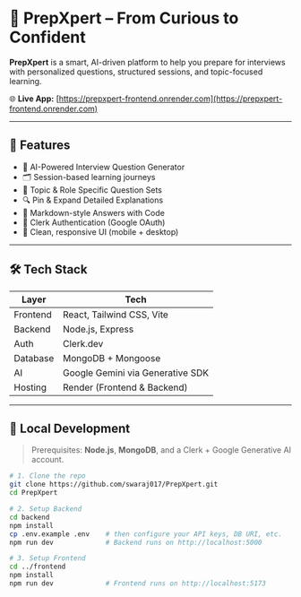 # 🎯 PrepXpert – From Curious to Confident

**PrepXpert** is a smart, AI-driven platform to help you prepare for interviews with personalized questions, structured sessions, and topic-focused learning.

🌐 **Live App:** [https://prepxpert-frontend.onrender.com](https://prepxpert-frontend.onrender.com)

---

## 🚀 Features

- 🧠 AI-Powered Interview Question Generator
- 🗂️ Session-based learning journeys
- 🧩 Topic & Role Specific Question Sets
- 🔍 Pin & Expand Detailed Explanations
- 📝 Markdown-style Answers with Code
- 🔐 Clerk Authentication (Google OAuth)
- 🎯 Clean, responsive UI (mobile + desktop)

---

## 🛠️ Tech Stack

| Layer     | Tech                          |
|-----------|-------------------------------|
| Frontend  | React, Tailwind CSS, Vite     |
| Backend   | Node.js, Express              |
| Auth      | Clerk.dev                     |
| Database  | MongoDB + Mongoose            |
| AI        | Google Gemini via Generative SDK |
| Hosting   | Render (Frontend & Backend)   |

---

## 🧪 Local Development

> Prerequisites: **Node.js**, **MongoDB**, and a Clerk + Google Generative AI account.

```bash
# 1. Clone the repo
git clone https://github.com/swaraj017/PrepXpert.git
cd PrepXpert

# 2. Setup Backend
cd backend
npm install
cp .env.example .env    # then configure your API keys, DB URI, etc.
npm run dev             # Backend runs on http://localhost:5000

# 3. Setup Frontend
cd ../frontend
npm install
npm run dev             # Frontend runs on http://localhost:5173
